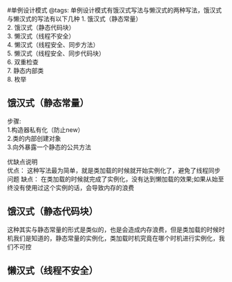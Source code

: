 #单例设计模式
@tags: 单例设计模式有饿汉式写法与懒汉式的两种写法，饿汉式与懒汉式的写法有以下几种
    1.  饿汉式（静态常量）   <br/>
    2.  饿汉式（静态代码块） <br/>
    3.  懒汉式（线程不安全） <br/>
    4.  懒汉式（线程安全、同步方法）<br/>
    5.  懒汉式（线程安全、同步代码块）<br/>
    6.  双重检查    <br/>
    7.  静态内部类   <br/>
    8.  枚举  <br/>
    
##  饿汉式（静态常量）
步骤: <br/>
    1.构造器私有化（防止new）<br/>
    2.类的内部创建对象 <br/>
    3.向外暴露一个静态的公共方法<br/>
  
  优缺点说明 <br/>
  优点： 这种写法最为简单，就是类加载的时候就开始实例化了，避免了线程同步问题
  缺点： 在类加载的时候就完成了实例化，没有达到懒加载的效果;如果从始至终没有使用过这个实例的话，会导致内存的浪费 <br/>
 
##  饿汉式（静态代码块）

这种其实与静态常量的形式是类似的，也是会造成内存浪费，但是类加载的时候时机我们是知道的，静态常量的实例化，类加载时机究竟在哪个时机进行实例化，我们不可控 <br/>

##  懒汉式（线程不安全）
    
    